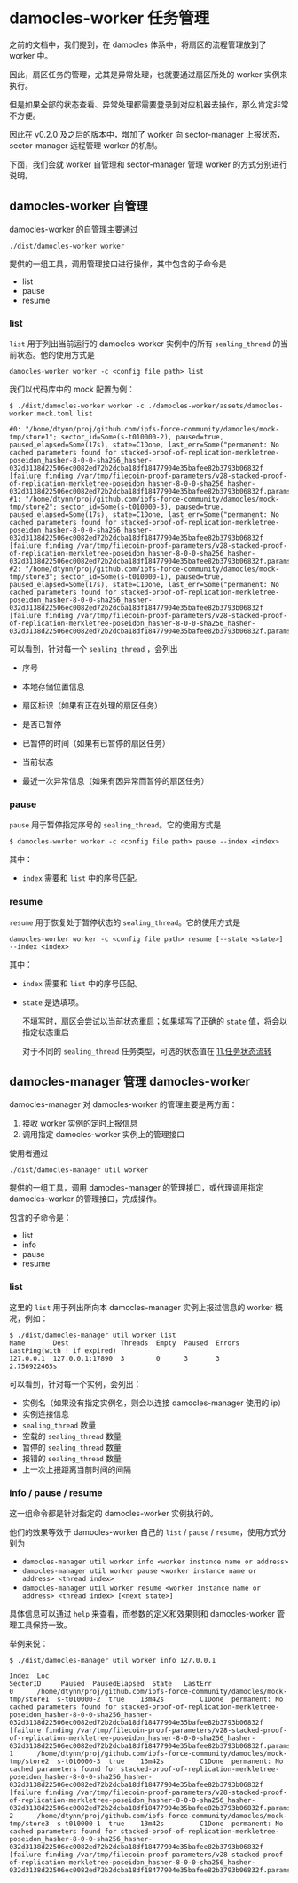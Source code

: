 # damocles-worker 任务管理

之前的文档中，我们提到，在 damocles 体系中，将扇区的流程管理放到了 worker 中。

因此，扇区任务的管理，尤其是异常处理，也就要通过扇区所处的 worker 实例来执行。

但是如果全部的状态查看、异常处理都需要登录到对应机器去操作，那么肯定非常不方便。

因此在 v0.2.0 及之后的版本中，增加了 worker 向 sector-manager 上报状态，sector-manager 远程管理 worker 的机制。

下面，我们会就 worker 自管理和 sector-manager 管理 worker 的方式分别进行说明。



## damocles-worker 自管理

damocles-worker 的自管理主要通过

```
./dist/damocles-worker worker
```

提供的一组工具，调用管理接口进行操作，其中包含的子命令是

- list
- pause
- resume



### list

`list` 用于列出当前运行的 damocles-worker 实例中的所有 `sealing_thread` 的当前状态。他的使用方式是

```
damocles-worker worker -c <config file path> list
```



我们以代码库中的 mock 配置为例：

```
$ ./dist/damocles-worker worker -c ./damocles-worker/assets/damocles-worker.mock.toml list

#0: "/home/dtynn/proj/github.com/ipfs-force-community/damocles/mock-tmp/store1"; sector_id=Some(s-t010000-2), paused=true, paused_elapsed=Some(17s), state=C1Done, last_err=Some("permanent: No cached parameters found for stacked-proof-of-replication-merkletree-poseidon_hasher-8-0-0-sha256_hasher-032d3138d22506ec0082ed72b2dcba18df18477904e35bafee82b3793b06832f [failure finding /var/tmp/filecoin-proof-parameters/v28-stacked-proof-of-replication-merkletree-poseidon_hasher-8-0-0-sha256_hasher-032d3138d22506ec0082ed72b2dcba18df18477904e35bafee82b3793b06832f.params]")
#1: "/home/dtynn/proj/github.com/ipfs-force-community/damocles/mock-tmp/store2"; sector_id=Some(s-t010000-3), paused=true, paused_elapsed=Some(17s), state=C1Done, last_err=Some("permanent: No cached parameters found for stacked-proof-of-replication-merkletree-poseidon_hasher-8-0-0-sha256_hasher-032d3138d22506ec0082ed72b2dcba18df18477904e35bafee82b3793b06832f [failure finding /var/tmp/filecoin-proof-parameters/v28-stacked-proof-of-replication-merkletree-poseidon_hasher-8-0-0-sha256_hasher-032d3138d22506ec0082ed72b2dcba18df18477904e35bafee82b3793b06832f.params]")
#2: "/home/dtynn/proj/github.com/ipfs-force-community/damocles/mock-tmp/store3"; sector_id=Some(s-t010000-1), paused=true, paused_elapsed=Some(17s), state=C1Done, last_err=Some("permanent: No cached parameters found for stacked-proof-of-replication-merkletree-poseidon_hasher-8-0-0-sha256_hasher-032d3138d22506ec0082ed72b2dcba18df18477904e35bafee82b3793b06832f [failure finding /var/tmp/filecoin-proof-parameters/v28-stacked-proof-of-replication-merkletree-poseidon_hasher-8-0-0-sha256_hasher-032d3138d22506ec0082ed72b2dcba18df18477904e35bafee82b3793b06832f.params]")
```

可以看到，针对每一个 `sealing_thread` ，会列出

- 序号

- 本地存储位置信息
- 扇区标识（如果有正在处理的扇区任务）
- 是否已暂停
- 已暂停的时间（如果有已暂停的扇区任务）
- 当前状态
- 最近一次异常信息（如果有因异常而暂停的扇区任务）



### pause

`pause` 用于暂停指定序号的 `sealing_thread`。它的使用方式是

```
$ damocles-worker worker -c <config file path> pause --index <index>
```

其中：

- `index` 需要和 `list` 中的序号匹配。



### resume

`resume` 用于恢复处于暂停状态的 `sealing_thread`。它的使用方式是

```
damocles-worker worker -c <config file path> resume [--state <state>] --index <index>
```

其中：

- `index` 需要和 `list` 中的序号匹配。

- `state` 是选填项。

  不填写时，扇区会尝试以当前状态重启；如果填写了正确的 `state` 值，将会以指定状态重启

  对于不同的 `sealing_thread` 任务类型，可选的状态值在 [11.任务状态流转](./11.任务状态流转.md)



## damocles-manager 管理 damocles-worker

damocles-manager 对 damocles-worker 的管理主要是两方面：

1. 接收 worker 实例的定时上报信息
2. 调用指定 damocles-worker 实例上的管理接口

使用者通过

```
./dist/damocles-manager util worker
```

提供的一组工具，调用 damocles-manager 的管理接口，或代理调用指定 damocles-worker 的管理接口，完成操作。

包含的子命令是：

- list
- info
- pause
- resume



### list

这里的 `list` 用于列出所向本 damocles-manager 实例上报过信息的 worker 概况，例如：

```
$ ./dist/damocles-manager util worker list
Name       Dest             Threads  Empty  Paused  Errors  LastPing(with ! if expired)
127.0.0.1  127.0.0.1:17890  3        0      3       3       2.756922465s
```

可以看到，针对每一个实例，会列出：

- 实例名（如果没有指定实例名，则会以连接 damocles-manager 使用的 ip）
- 实例连接信息
- `sealing_thread` 数量
- 空载的 `sealing_thread` 数量
- 暂停的 `sealing_thread` 数量
- 报错的 `sealing_thread` 数量
- 上一次上报距离当前时间的间隔



### info / pause / resume

这一组命令都是针对指定的 damocles-worker 实例执行的。

他们的效果等效于 damocles-worker 自己的 `list` / `pause` / `resume`，使用方式分别为

- `damocles-manager util worker info <worker instance name or address>`
- `damocles-manager util worker pause <worker instance name or address> <thread index>`
- `damocles-manager util worker resume <worker instance name or address> <thread index> [<next state>]`

具体信息可以通过 `help` 来查看，而参数的定义和效果则和 damocles-worker 管理工具保持一致。

举例来说：

```
$ ./dist/damocles-manager util worker info 127.0.0.1

Index  Loc                                                                             SectorID     Paused  PausedElapsed  State   LastErr
0      /home/dtynn/proj/github.com/ipfs-force-community/damocles/mock-tmp/store1  s-t010000-2  true    13m42s         C1Done  permanent: No cached parameters found for stacked-proof-of-replication-merkletree-poseidon_hasher-8-0-0-sha256_hasher-032d3138d22506ec0082ed72b2dcba18df18477904e35bafee82b3793b06832f [failure finding /var/tmp/filecoin-proof-parameters/v28-stacked-proof-of-replication-merkletree-poseidon_hasher-8-0-0-sha256_hasher-032d3138d22506ec0082ed72b2dcba18df18477904e35bafee82b3793b06832f.params]
1      /home/dtynn/proj/github.com/ipfs-force-community/damocles/mock-tmp/store2  s-t010000-3  true    13m42s         C1Done  permanent: No cached parameters found for stacked-proof-of-replication-merkletree-poseidon_hasher-8-0-0-sha256_hasher-032d3138d22506ec0082ed72b2dcba18df18477904e35bafee82b3793b06832f [failure finding /var/tmp/filecoin-proof-parameters/v28-stacked-proof-of-replication-merkletree-poseidon_hasher-8-0-0-sha256_hasher-032d3138d22506ec0082ed72b2dcba18df18477904e35bafee82b3793b06832f.params]
2      /home/dtynn/proj/github.com/ipfs-force-community/damocles/mock-tmp/store3  s-t010000-1  true    13m42s         C1Done  permanent: No cached parameters found for stacked-proof-of-replication-merkletree-poseidon_hasher-8-0-0-sha256_hasher-032d3138d22506ec0082ed72b2dcba18df18477904e35bafee82b3793b06832f [failure finding /var/tmp/filecoin-proof-parameters/v28-stacked-proof-of-replication-merkletree-poseidon_hasher-8-0-0-sha256_hasher-032d3138d22506ec0082ed72b2dcba18df18477904e35bafee82b3793b06832f.params]
```

